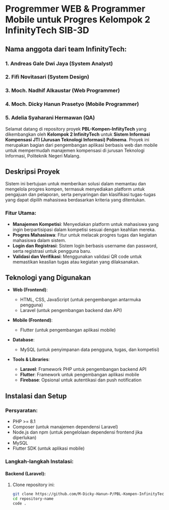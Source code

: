 # Progremmer WEB & Programmer Mobile untuk Progres Kelompok 2 InfinityTech SIB-3D
## Nama anggota dari team InfinityTech:
### 1. Andreas Gale Dwi Jaya (System Analyst)
### 2. Fifi Novitasari (System Design)
### 3. Moch. Nadhif Alkaustar (Web Programmer)
### 4. Moch. Dicky Hanun Prasetyo (Mobile Programmer)
### 5. Adelia Syaharani Hermawan (QA)

Selamat datang di repository proyek **PBL-Kompen-InfiityTech** yang dikembangkan oleh **Kelompok 2 InfinityTech** untuk **Sistem Informasi Kompensasi JTI (Jurusan Teknologi Informasi) Polinema**. Proyek ini merupakan bagian dari pengembangan aplikasi berbasis web dan mobile untuk mempermudah manajemen kompensasi di jurusan Teknologi Informasi, Politeknik Negeri Malang.

## Deskripsi Proyek

Sistem ini bertujuan untuk memberikan solusi dalam memantau dan mengelola progres kompen, termasuk menyediakan platform untuk pengajuan dan pelaporan, serta penyaringan dan klasifikasi tugas-tugas yang dapat dipilih mahasiswa berdasarkan kriteria yang ditentukan.

### Fitur Utama:
- **Manajemen Kompetisi**: Menyediakan platform untuk mahasiswa yang ingin berpartisipasi dalam kompetisi sesuai dengan keahlian mereka.
- **Progres Mahasiswa**: Fitur untuk melacak progres tugas dan kegiatan mahasiswa dalam sistem.
- **Login dan Registrasi**: Sistem login berbasis username dan password, serta registrasi untuk pengguna baru.
- **Validasi dan Verifikasi**: Menggunakan validasi QR code untuk memastikan keaslian tugas atau kegiatan yang dilaksanakan.

## Teknologi yang Digunakan

- **Web (Frontend)**: 
  - HTML, CSS, JavaScript (untuk pengembangan antarmuka pengguna)
  - Laravel (untuk pengembangan backend dan API)
  
- **Mobile (Frontend)**: 
  - Flutter (untuk pengembangan aplikasi mobile)

- **Database**:
  - MySQL (untuk penyimpanan data pengguna, tugas, dan kompetisi)

- **Tools & Libraries**:
  - **Laravel**: Framework PHP untuk pengembangan backend API
  - **Flutter**: Framework untuk pengembangan aplikasi mobile
  - **Firebase**: Opsional untuk autentikasi dan push notification

## Instalasi dan Setup

### Persyaratan:
- PHP >= 8.1
- Composer (untuk manajemen dependensi Laravel)
- Node.js dan npm (untuk pengelolaan dependensi frontend jika diperlukan)
- MySQL
- Flutter SDK (untuk aplikasi mobile)

### Langkah-langkah Instalasi:

#### Backend (Laravel):
1. Clone repository ini:
   ```bash
   git clone https://github.com/M-Dicky-Hanun-P/PBL-Kompen-InfinityTech.git
   cd repository-name
   code .
